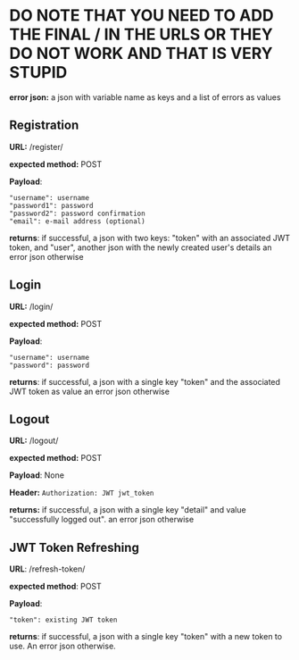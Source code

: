 # DO NOTE THAT YOU NEED TO ADD THE FINAL / IN THE URLS OR THEY DO NOT WORK AND THAT IS VERY STUPID

**error json:** a json with variable name as keys and a list of errors as values

## Registration
**URL:** /register/

**expected method:** POST

**Payload**:
```
"username": username
"password1": password
"password2": password confirmation
"email": e-mail address (optional)
```

**returns**: if successful, a json with two keys: "token" with an associated JWT token, and "user", another json with the newly created user's details
an error json otherwise

## Login
**URL:** /login/

**expected method:** POST

**Payload**:
```
"username": username
"password": password
```

**returns**: if successful, a json with a single key "token" and the associated JWT token as value
an error json otherwise

## Logout
**URL:** /logout/

**expected method:** POST

**Payload**: None

**Header:** ```Authorization: JWT jwt_token```

**returns:** if successful, a json with a single key "detail" and value "successfully logged out".
an error json otherwise

## JWT Token Refreshing
**URL**: /refresh-token/

**expected method**: POST

**Payload**:
```
"token": existing JWT token
```

**returns**: if successful, a json with a single key "token" with a new token to use.
An error json otherwise.